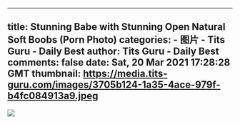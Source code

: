 
---
title: Stunning Babe with Stunning Open Natural Soft Boobs (Porn Photo)
categories: 
    - 图片
    - Tits Guru - Daily Best
author: Tits Guru - Daily Best
comments: false
date: Sat, 20 Mar 2021 17:28:28 GMT
thumbnail: https://media.tits-guru.com/images/3705b124-1a35-4ace-979f-b4fc084913a9.jpeg
---

<div>   
<img src="https://media.tits-guru.com/images/3705b124-1a35-4ace-979f-b4fc084913a9.jpeg" referrerpolicy="no-referrer">  
</div>
            